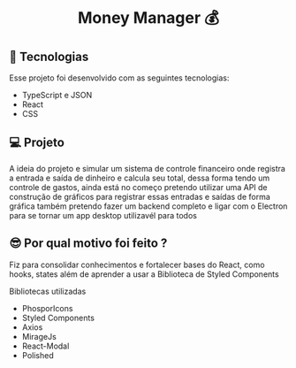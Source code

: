 <h1 align="center"> Money Manager 💰 </h1>

## 🚀 Tecnologias

Esse projeto foi desenvolvido com as seguintes tecnologias:

- TypeScript e JSON
- React
- CSS

## 💻 Projeto

A ideia do projeto e simular um sistema de controle financeiro onde registra a entrada e saída de dinheiro e calcula seu total, dessa forma tendo um controle de gastos, ainda está no começo pretendo utilizar uma API de construção de gráficos para registrar essas entradas e saídas de forma gráfica
também pretendo fazer um backend completo e ligar com o Electron para se tornar um app desktop utilizavél para todos

## 😎 Por qual motivo foi feito ?

Fiz para consolidar conhecimentos e fortalecer bases do React, como hooks, states além de aprender a usar a Biblioteca de Styled Components

Bibliotecas utilizadas

- PhosporIcons
- Styled Components
- Axios
- MirageJs
- React-Modal
- Polished
